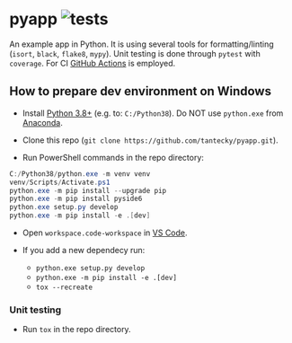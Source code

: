 # pyapp ![tests](https://github.com/tantecky/pyapp/actions/workflows/tests.yml/badge.svg)

An example app in Python. It is using several tools for formatting/linting (`isort`, `black`, `flake8`, `mypy`). Unit testing is done through `pytest` with `coverage`. For CI [GitHub Actions](https://docs.github.com/en/actions) is employed.

## How to prepare dev environment on Windows

- Install [Python 3.8+](https://www.python.org/ftp/python/3.8.10/python-3.8) (e.g. to: `C:/Python38`). Do NOT use `python.exe` from [Anaconda](https://www.anaconda.com/products/individual).

- Clone this repo (`git clone https://github.com/tantecky/pyapp.git`).

- Run PowerShell commands in the repo directory:

```powershell
C:/Python38/python.exe -m venv venv
venv/Scripts/Activate.ps1
python.exe -m pip install --upgrade pip
python.exe -m pip install pyside6
python.exe setup.py develop
python.exe -m pip install -e .[dev]
```

- Open `workspace.code-workspace` in [VS Code](https://code.visualstudio.com/).

- If you add a new dependecy run:
  - `python.exe setup.py develop`
  - `python.exe -m pip install -e .[dev]`
  - `tox --recreate`

### Unit testing

- Run `tox` in the repo directory.
